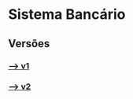# Sistema Bancário

## Versões

### [--> v1](https://github.com/robinsonronchi/sistema-bancario/v1/README.md)

### [--> v2](https://github.com/robinsonronchi/sistema-bancario/v2/README.md)